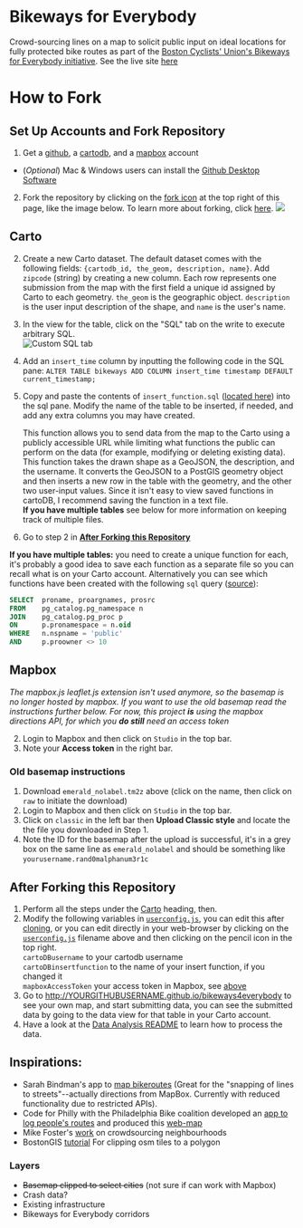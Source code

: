 # Bikeways for Everybody
Crowd-sourcing lines on a map to solicit public input on ideal locations for fully protected bike routes as part of the [Boston Cyclists' Union's Bikeways for Everybody initiative](http://bostoncyclistsunion.org/bikeways-for-everybody/). See the live site [here](https://boston-cyclists-union.github.io/bikeways4everybody/)

# How to Fork

## Set Up Accounts and Fork Repository

1. Get a [github](https://github.com/join), a [cartodb](https://cartodb.com/signup), and a [mapbox](https://www.mapbox.com/studio/signup/) account
  + (*Optional*) Mac & Windows users can install the [Github Desktop Software](https://desktop.github.com/)
2. Fork the repository by clicking on the [fork icon](#js-flash-container) at the top right of this page, like the image below. To learn more about forking, click [here](https://help.github.com/articles/fork-a-repo/).
[![](https://help.github.com/assets/images/help/repository/fork_button.jpg)](#js-flash-container)  


## Carto

2. Create a new Carto dataset. The default dataset comes with the following fields: `{cartodb_id, the_geom, description, name}`. Add `zipcode` (string) by creating a new column.
   Each row represents one submission from the map with the first field a unique id assigned by Carto to each geometry. `the_geom` is the geographic object. `description` is the user input description of the shape, and `name` is the user's name.
3. In the view for the table, click on the "SQL" tab on the write to execute arbitrary SQL.  
![Custom SQL tab](https://i.stack.imgur.com/HPEHG.png)
4. Add an `insert_time` column by inputting the following code in the SQL pane: `ALTER TABLE bikeways ADD COLUMN insert_time timestamp DEFAULT current_timestamp;`
4. Copy and paste the contents of `insert_function.sql` ([located here](cartoDB_functions/insert_function.sql)) into the sql pane. Modify the name of the table to be inserted, if needed, and add any extra columns you may have created.

	This function allows you to send data from the map to the Carto using a publicly accessible URL while limiting what functions the public can perform on the data (for example, modifying or deleting existing data). This function takes the drawn shape as a GeoJSON, the description, and the username. It converts the GeoJSON to a PostGIS geometry object and then inserts a new row in the table with the geometry, and the other two user-input values. Since it isn't easy to view saved functions in cartoDB, I recommend saving the function in a text file.  
	**If you have multiple tables** see below for more information on keeping track of multiple files.
5. Go to step 2 in [**After Forking this Repository**](#after-forking-this-repository)  

**If you have multiple tables:** you need to create a unique function for each, it's probably a good idea to save each function as a separate file so you can recall what is on your Carto account. Alternatively you can see which functions have been created with the following `sql` query ([source](http://stackoverflow.com/a/1559039/4047679)):  
```sql  
SELECT  proname, proargnames, prosrc 
FROM    pg_catalog.pg_namespace n
JOIN    pg_catalog.pg_proc p
ON      p.pronamespace = n.oid
WHERE   n.nspname = 'public' 
AND		p.proowner <> 10
```	 

## Mapbox
*The mapbox.js leaflet.js extension isn't used anymore, so the basemap is no longer hosted by mapbox. If you want to use the old basemap read the instructions further below. For now, this project **is** using the mapbox directions API, for which you **do still** need an access token*

2. Login to Mapbox and then click on `Studio` in the top bar.
3. Note your **Access token** in the right bar.

### Old basemap instructions
1. Download `emerald_nolabel.tm2z` above (click on the name, then click on `raw` to initiate the download)
2. Login to Mapbox and then click on `Studio` in the top bar.
4. Click on `classic` in the left bar then **Upload Classic style** and locate the the file you downloaded in Step 1.
5. Note the ID for the basemap after the upload is successful, it's in a grey box on the same line as `emerald_nolabel` and should be something like `yourusername.rand0malphanum3r1c`

## After Forking this Repository

1. Perform all the steps under the [Carto](#carto) heading, then.  
2. Modify the following variables in [`userconfig.js`](js/userconfigs.js), you can edit this after [cloning](https://help.github.com/articles/cloning-a-repository/), or you can edit directly in your web-browser by clicking on the [`userconfig.js`](js/userconfigs.js) filename above and then clicking on the pencil icon in the top right.  
   `cartoDBusername` to your cartodb username  
   `cartoDBinsertfunction` to the name of your insert function, if you changed it  
   `mapboxAccessToken` your access token in Mapbox, see [above](#Mapbox)  
3. Go to http://YOURGITHUBUSERNAME.github.io/bikeways4everybody to see your own map, and start submitting data, you can see the submitted data by going to the data view for that table in your Carto account.
4. Have a look at the [Data Analysis README](data-analysis/readme.md) to learn how to process the data.

## Inspirations:  
 * Sarah Bindman's app to [map bikeroutes](https://github.com/sbindman/Veloroute) (Great for the "snapping of lines to streets"--actually directions from MapBox. Currently with reduced functionality due to restricted APIs). 
 * Code for Philly with the Philadelphia Bike coalition developed an [app to log people's routes](http://cyclephilly.org/) and produced this [web-map](http://www.dvrpc.org/webmaps/cyclephilly/)
 * Mike Foster's [work](https://github.com/mjfoster83/neighborhoods) on crowdsourcing neighbourhoods
 * BostonGIS [tutorial](http://www.bostongis.com/PrinterFriendly.aspx?content_name=using_custom_osm_tiles) For clipping osm tiles to a polygon 

### Layers  
 * ~~Basemap clipped to select cities~~ (not sure if can work with Mapbox)
 * Crash data?
 * Existing infrastructure
 * Bikeways for Everybody corridors


